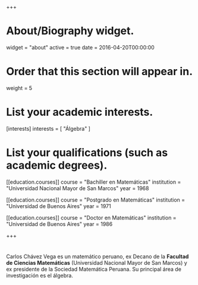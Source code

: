 +++
# About/Biography widget.
widget = "about"
active = true
date = 2016-04-20T00:00:00

# Order that this section will appear in.
weight = 5

# List your academic interests.
[interests]
  interests = [
    "Álgebra"
  ]

# List your qualifications (such as academic degrees).
[[education.courses]]
  course = "Bachiller en Matemáticas"
  institution = "Universidad Nacional Mayor de San Marcos"
  year = 1968

[[education.courses]]
  course = "Postgrado en Matemáticas"
  institution = "Universidad de Buenos Aires"
  year = 1971

[[education.courses]]
  course = "Doctor en Matemáticas"
  institution = "Universidad de Buenos Aires"
  year = 1986
 
+++

# 

Carlos Chávez Vega es un matemático peruano, ex Decano de la **Facultad de Ciencias Matemáticas** (Universidad Nacional Mayor de San Marcos) y ex presidente de la Sociedad Matemática Peruana. Su principal área de investigación es el álgebra.
